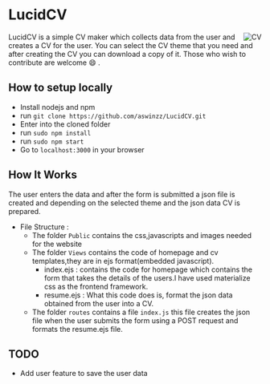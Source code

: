 # LucidCV

<img align="right" title="CV" src="./lucidcv.png">

LucidCV is a simple CV maker which collects data from the user and creates a CV for the user.
You can select the CV theme that you need and after creating the CV you can download a copy of it.
Those who wish to contribute are welcome :smile: .

## How to setup locally

* Install nodejs and npm
* run `git clone https://github.com/aswinzz/LucidCV.git`
* Enter into the cloned folder
* run `sudo npm install`
* run `sudo npm start`
* Go to `localhost:3000` in your browser

## How It Works

The user enters the data and after the form is submitted a json file is created and depending on the selected theme and the json data CV is prepared.

- File Structure :
  * The folder `Public` contains the css,javascripts and images needed for the website
  * The folder `Views` contains the code of homepage and cv templates,they are in ejs format(embedded javascript). 
    - index.ejs : contains the code for homepage which contains the form that takes the details of the users.I have used materialize css as the frontend framework.
    - resume.ejs : What this code does is, format the json data obtained from the user into a CV.
  * The folder `routes` contains a file `index.js` this file creates the json file when the user submits the form using a POST request and formats the resume.ejs file.

## TODO

* Add user feature to save the user data
